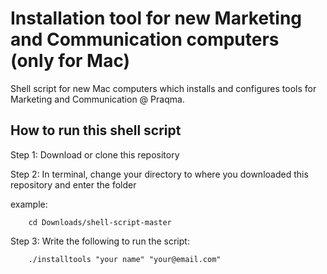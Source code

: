 # Installation tool for new Marketing and Communication computers (only for Mac)

Shell script for new Mac computers which installs and configures tools for Marketing and Communication @ Praqma.

## How to run this shell script

Step 1: Download or clone this repository

Step 2: In terminal, change your directory to where you downloaded this repository and enter the folder

example:

        cd Downloads/shell-script-master

Step 3: Write the following to run the script:

        ./installtools "your name" "your@email.com"
